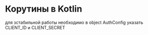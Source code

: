 # Корутины в Kotlin
для зстабильной работы необходимо в object AuthConfig указать CLIENT_ID и CLIENT_SECRET
